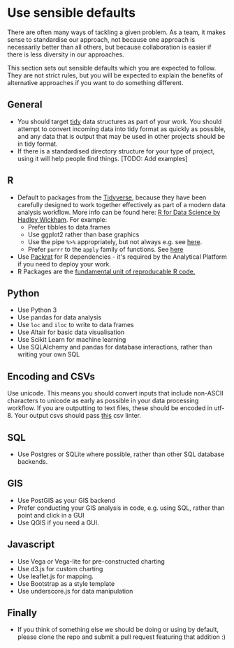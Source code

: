 # Use sensible defaults

There are often many ways of tackling a given problem.  As a team, it makes sense to standardise our approach, not because one approach is necessarily better than all others, but because collaboration is easier if there is less diversity in our approaches.

This section sets out sensible defaults which you are expected to follow.  They are not strict rules, but you will be expected to explain the benefits of alternative approaches if you want to do something different.

## General
* You should target [tidy](http://vita.had.co.nz/papers/tidy-data.html) data structures as part of your work.  You should attempt to convert incoming data into tidy format as quickly as possible, and any data that is output that may be used in other projects should be in tidy format.
* If there is a standardised directory structure for your type of project, using it will help people find things. [TODO: Add examples]

## R
* Default to packages from the [Tidyverse](http://tidyverse.org/), because they have been carefully designed to work together effectively as part of a modern data analysis workflow.  More info can be found here: [R for Data Science by Hadley Wickham](http://r4ds.had.co.nz).  For example:
     * Prefer tibbles to data.frames
     * Use ggplot2 rather than base graphics
     * Use the pipe `%>%` appropriately, but not always e.g. see [here](https://twitter.com/hadleywickham/status/603883121197514752).  
     * Prefer `purrr` to the `apply` family of functions.  See [here](http://r4ds.had.co.nz/iteration.html#the-map-functions) 
* Use [Packrat](https://rstudio.github.io/packrat/) for R dependencies - it's required by the Analytical Platform if you need to deploy your work.
* R Packages are the [fundamental unit of reproducable R code.](http://r-pkgs.had.co.nz/) 

## Python
* Use Python 3
* Use pandas for data analysis
* Use `loc` and `iloc` to write to data frames
* Use Altair for basic data visualisation
* Use Scikit Learn for machine learning
* Use SQLAlchemy and pandas for database interactions, rather than writing your own SQL

## Encoding and CSVs
Use unicode.  This means you should convert inputs that include non-ASCII characters to unicode as early as possible in your data processing workflow. If you are outputting to text files, these should be encoded in utf-8. Your output csvs should pass [this](https://csvlint.io/) csv linter.

## SQL
* Use Postgres or SQLite where possible, rather than other SQL database backends.

## GIS
* Use PostGIS as your GIS backend
* Prefer conducting your GIS analysis in code, e.g. using SQL, rather than point and click in a GUI
* Use QGIS if you need a GUI.

## Javascript
* Use Vega or Vega-lite for pre-constructed charting
* Use d3.js for custom charting
* Use leaflet.js for mapping.
* Use Bootstrap as a style template
* Use underscore.js for data manipulation

## Finally
* If you think of something else we should be doing or using by default, please clone the repo and submit a pull request featuring that addition :)
